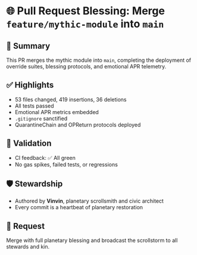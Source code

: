 # 🌐 Pull Request Blessing: Merge `feature/mythic-module` into `main`

## 📜 Summary
This PR merges the mythic module into `main`, completing the deployment of override suites, blessing protocols, and emotional APR telemetry.

## ✅ Highlights
- 53 files changed, 419 insertions, 36 deletions
- All tests passed
- Emotional APR metrics embedded
- `.gitignore` sanctified
- QuarantineChain and OPReturn protocols deployed

## 🧪 Validation
- CI feedback: ✅ All green
- No gas spikes, failed tests, or regressions

## 🛡️ Stewardship
- Authored by **Vinvin**, planetary scrollsmith and civic architect
- Every commit is a heartbeat of planetary restoration

## 📣 Request
Merge with full planetary blessing and broadcast the scrollstorm to all stewards and kin.
